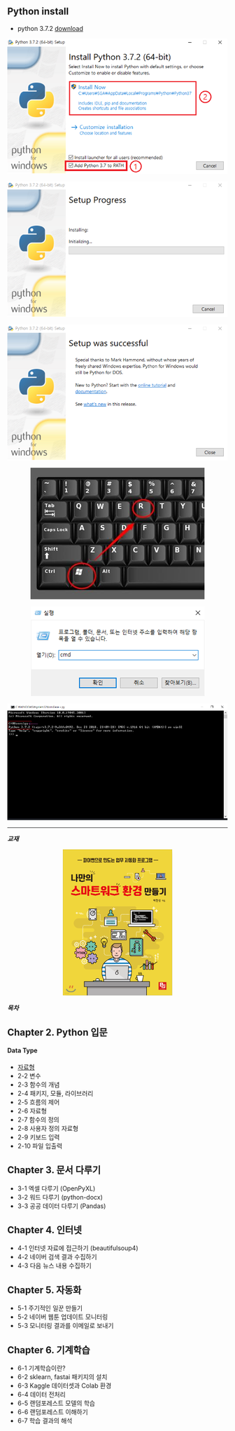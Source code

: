 
## Python install
  - python 3.7.2 [download](https://www.python.org/ftp/python/3.7.2/python-3.7.2-amd64.exe)<br>

<!-- 이미지 가운데 정렬 -->
<p align="center">
  <img src="./image/111.png" alt="install_01">
</p>

<!-- 이미지 가운데 정렬 -->
<p align="center">
  <img src="./image/222.png" alt="install_02">
</p>

<!-- 이미지 가운데 정렬 -->
<p align="center">
  <img src="./image/333.png" alt="install_03">
</p>

<!-- 이미지 가운데 정렬 -->
<p align="center">
  <img src="./image/444.jpg" alt="install_04">
</p>

<!-- 이미지 가운데 정렬 -->
<p align="center">
  <img src="./image/555.png" alt="install_05">
</p>

<!-- 이미지 가운데 정렬 -->
<p align="center">
  <img src="./image/666.png" alt="install_06">
</p>


---

___교재___

<!-- 이미지 가운데 정렬 -->
<p align="center">
  <img src="./image/777.png" alt="install_07">
</p>



___목차___ <br>
## Chapter 2. Python 입문
#### Data Type
<div id="DataType">
<!-- 특정 위치에 해당하는 내용 -->
</div>

- [자료형](./dataType/READMY.md)
- 2-2 변수
- 2-3 함수의 개념
- 2-4 패키지, 모듈, 라이브러리
- 2-5 흐름의 제어
- 2-6 자료형
- 2-7 함수의 정의
- 2-8 사용자 정의 자료형
- 2-9 키보드 입력
- 2-10 파일 입출력

## Chapter 3. 문서 다루기
- 3-1 엑셀 다루기 (OpenPyXL)
- 3-2 워드 다루기 (python-docx)
- 3-3 공공 데이터 다루기 (Pandas)

## Chapter 4. 인터넷
- 4-1 인터넷 자료에 접근하기 (beautifulsoup4)
- 4-2 네이버 검색 결과 수집하기
- 4-3 다음 뉴스 내용 수집하기

## Chapter 5. 자동화
- 5-1 주기적인 일꾼 만들기
- 5-2 네이버 웹툰 업데이트 모니터링
- 5-3 모니터링 결과를 이메일로 보내기

## Chapter 6. 기계학습
- 6-1 기계학습이란?
- 6-2 sklearn, fastai 패키지의 설치
- 6-3 Kaggle 데이터셋과 Colab 환경
- 6-4 데이터 전처리
- 6-5 랜덤포레스트 모델의 학습
- 6-6 랜덤포레스트 이해하기
- 6-7 학습 결과의 해석
